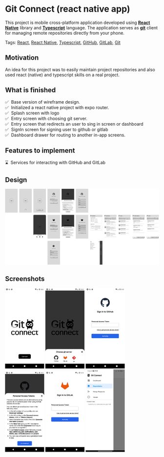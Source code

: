 # Git Connect (react native app)
This project is mobile cross-platform application developed using **[React Native](https://reactnative.dev/)** library and **[Typescript](https://www.typescriptlang.org/)** language. The application serves as **[git](https://git-scm.com/)** client for managing remote repositories directly from your phone.

Tags: [React](https://react.dev/), [React Native](https://reactnative.dev/), [Typescript](https://www.typescriptlang.org/), [GitHub](https://github.com/), [GitLab](https://about.gitlab.com/), [Git](https://git-scm.com/)

## Motivation
An idea for this project was to easily maintain project repositories and also used react (native) and typescript skills on a real project.

## What is finished
:white_check_mark:&nbsp;&nbsp;Base version of wireframe design.<br />
:white_check_mark:&nbsp;&nbsp;Initialized a react native project with expo router.<br />
:white_check_mark:&nbsp;&nbsp;Splash screen with logo<br />
:white_check_mark:&nbsp;&nbsp;Entry screen with choosing git server.<br />
:white_check_mark:&nbsp;&nbsp;Entry screen that redirects an user to sing in screen or dashboard<br />
:white_check_mark:&nbsp;&nbsp;SignIn screen for signing user to github or gitlab<br />
:white_check_mark:&nbsp;&nbsp;Dashboard drawer for routing to another in-app screens.<br />

## Features to implement
:hourglass:&nbsp;&nbsp;Services for interacting with GitHub and GitLab<br />

## Design
![Wireframe design for appliccation](readme/git_connect_wireframe.png "Wireframe design for Git Connect")

## Screenshots
<div>
    <img src="readme/screenshot_1.png" width="128" />
    <img src="readme/screenshot_2.png" width="128" />
    <img src="readme/screenshot_3.png" width="128" />
    <img src="readme/screenshot_4.png" width="128" />
    <img src="readme/screenshot_5.png" width="128" />
    <img src="readme/screenshot_6.jpg" width="128" />
</div>
